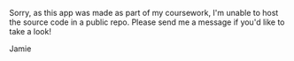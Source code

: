 Sorry, as this app was made as part of my coursework, I'm unable to host the
source code in a public repo. Please send me a message if you'd like to take
a look! 

Jamie
